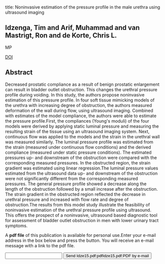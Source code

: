 title: Noninvasive estimation of the pressure profile in the male urethra using ultrasound imaging

## Idzenga, Tim and Arif, Muhammad and van Mastrigt, Ron and de Korte, Chris L.
MP

<a href="https://doi.org/10.1118/1.4915081">DOI</a>

## Abstract
Decreased prostatic compliance as a result of benign prostatic enlargement can result in bladder outlet obstruction. This changes the urethral pressure profile during voiding. In this study, the authors propose noninvasive estimation of this pressure profile. In four soft tissue mimicking models of the urethra with increasing degree of obstruction, the authors measured deformation of the wall during flow, using ultrasound imaging. Combined with estimates of the model compliance, the authors were able to estimate the pressure profile.First, the compliances (Young's moduli) of the four models were derived by applying static luminal pressure and measuring the resulting strain of the tissue using an ultrasound imaging system. Next, continuous flow was applied to the models and the strain in the urethral wall was measured similarly. The luminal pressure profile was estimated from the strain (measured under continuous flow conditions) and the derived compliance (measured under static pressure conditions). The estimated pressures up- and downstream of the obstruction were compared with the corresponding measured pressures. In the obstructed region, the strain gradient was estimated using linear regression.The luminal pressure values estimated from the ultrasound data up- and downstream of the obstruction were not significantly different from the corresponding measured pressures. The general pressure profile showed a decrease along the length of the obstruction followed by a small increase after the obstruction. The strain gradient in the obstructed region reflected the decrease in urethral pressure and increased with flow rate and degree of obstruction.The results from this model study illustrate the feasibility of noninvasive estimation of the urethral pressure profile using ultrasound. This offers the prospect of a noninvasive, ultrasound based diagnostic tool for assessment of bladder outlet obstruction in men with lower urinary tract symptoms.

A <b>pdf file</b> of this publication is available for personal use.Enter your e-mail address in the box below and press the button. You will receive an e-mail message with a link to the pdf file.
<form action="sender.php">  <input type="text" name="email">  <input type="submit" value="Send Idze15.pdf:pdfIdze15.pdf:PDF by e-mail"></form>